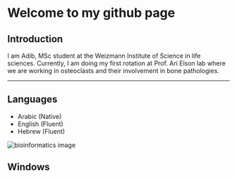 # Welcome to my github page

## Introduction
I am Adib, MSc student at the Weizmann Institute of Science in life sciences.
Currently, I am doing my first rotation at Prof. Ari Elson lab where we are working in osteoclasts and their involvement in bone pathologies.

---

## Languages
- Arabic (Native)
- English (Fluent)
- Hebrew (Fluent)

![bioinformatics image](https://www.icgeb.org/wp-content/uploads/2023/01/Genomic-analysis-488977381.png)


## Windows


